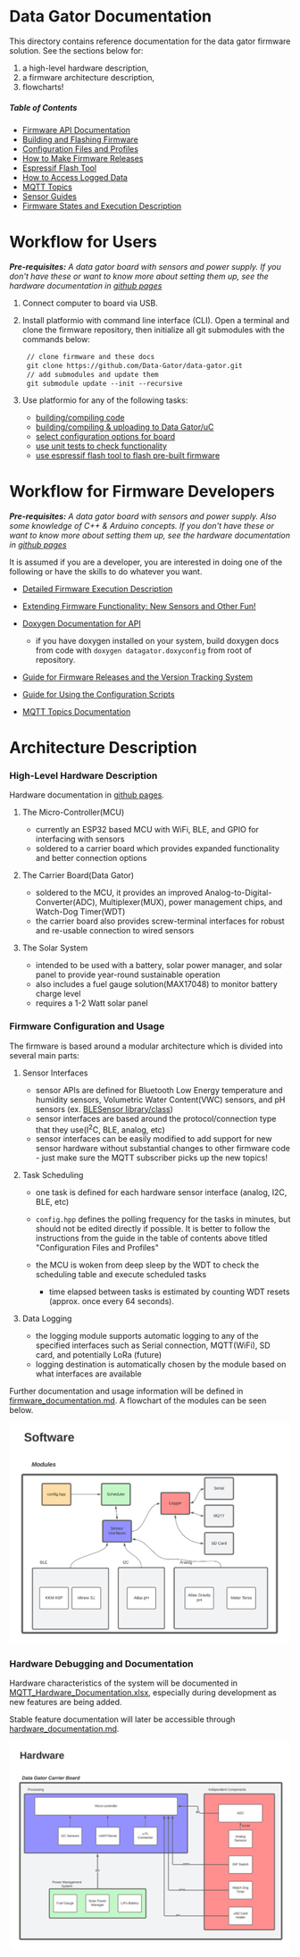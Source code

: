 # Data Gator Documentation
This directory contains reference documentation for the data gator firmware solution. See the sections below for:

1. a high-level hardware description,
2. a firmware architecture description,
3. flowcharts!

##### Table of Contents

- [Firmware API Documentation](https://data-gator.github.io/doxygen_firmware_docs/index.html)
- [Building and Flashing Firmware](How_to_Flash_Firmware.md)
- [Configuration Files and Profiles](Configuration_Files_and_Creating_Profiles.md)
- [How to Make Firmware Releases](./how_to_make_releases.md)
- [Espressif Flash Tool](Espressif_Flash_Download_Tool.md)
- [How to Access Logged Data](How_To_Access_Logged_Data.md)
- [MQTT Topics](MQTT_Topics.md)
- [Sensor Guides](sensors_and_wiring/README.md)
- [Firmware States and Execution Description](firmware_documentation.md)

# Workflow for Users

_**Pre-requisites:** A data gator board with sensors and power supply. If you don't have these or want to know more about setting them up, see the hardware documentation in [github pages](https://data-gator.github.io/Hardware)_

1. Connect computer to board via USB. 
2. Install platformio with command line interface (CLI). Open a terminal and clone the firmware repository, then initialize all git submodules with the commands below:

        // clone firmware and these docs
        git clone https://github.com/Data-Gator/data-gator.git
        // add submodules and update them
        git submodule update --init --recursive

3. Use platformio for any of the following tasks:

    * [building/compiling code](How_to_Flash_Firmware.md) 
    * [building/compiling & uploading to Data Gator/uC](How_to_Flash_Firmware.md)
    * [select configuration options for board](Configuration_Files_and_Creating_Profiles.md)
    * [use unit tests to check functionality]()
    * [use espressif flash tool to flash pre-built firmware](Espressif_Flash_Download_Tool.md)

# Workflow for Firmware Developers

_**Pre-requisites:** A data gator board with sensors and power supply. Also some knowledge of C++ & Arduino concepts. If you don't have these or want to know more about setting them up, see the hardware documentation in [github pages](https://data-gator.github.io/Hardware)_

It is assumed if you are a developer, you are interested in doing one of the following or have the skills to do whatever you want.

* [Detailed Firmware Execution Description](firmware_documentation.md)
* [Extending Firmware Functionality: New Sensors and Other Fun!](extending_firmware_functionality.md)
* [Doxygen Documentation for API](https://data-gator.github.io/doxygen_firmware_docs/index.html)

    * if you have doxygen installed on your system, build doxygen docs from code with `doxygen datagator.doxyconfig` from root of repository.

* [Guide for Firmware Releases and the Version Tracking System](how_to_make_releases.md)
* [Guide for Using the Configuration Scripts](Configuration_Files_and_Creating_Profiles.md)
* [MQTT Topics Documentation](MQTT_Topics.md)

# Architecture Description

### High-Level Hardware Description
Hardware documentation in [github pages](https://data-gator.github.io/Hardware).

1. The Micro-Controller(MCU)
    * currently an ESP32 based MCU with WiFi, BLE, and GPIO for interfacing with sensors
    * soldered to a carrier board which provides expanded functionality and better connection options 

2. The Carrier Board(Data Gator)
    * soldered to the MCU, it provides an improved Analog-to-Digital-Converter(ADC), Multiplexer(MUX), power management chips, and Watch-Dog Timer(WDT)
    * the carrier board also provides screw-terminal interfaces for robust and re-usable connection to wired sensors 

3. The Solar System
    * intended to be used with a battery, solar power manager, and solar panel to provide year-round sustainable operation
    * also includes a fuel gauge solution(MAX17048) to monitor battery charge level
    * requires a 1-2 Watt solar panel

### Firmware Configuration and Usage
The firmware is based around a modular architecture which is divided into several main parts:

1. Sensor Interfaces
    * sensor APIs are defined for Bluetooth Low Energy temperature and humidity sensors, Volumetric Water Content(VWC) sensors, and pH sensors (ex. [BLESensor library/class](https://data-gator.github.io/doxygen_firmware_docs/classBLESensor.html))
    * sensor interfaces are based around the protocol/connection type that they use(I<sup>2</sup>C, BLE, analog, etc)
    * sensor interfaces can be easily modified to add support for new sensor hardware without substantial changes to other firmware code - just make sure the MQTT subscriber picks up the new topics! 

2. Task Scheduling
    * one task is defined for each hardware sensor interface (analog, I2C, BLE, etc)
    * `config.hpp` defines the polling frequency for the tasks in minutes, but should not be edited directly if possible. It is better to follow the instructions from the guide in the table of contents above titled "Configuration Files and Profiles"
    * the MCU is woken from deep sleep by the WDT to check the scheduling table and execute scheduled tasks

        * time elapsed between tasks is estimated by counting WDT resets (approx. once every 64 seconds).

3. Data Logging
    * the logging module supports automatic logging to any of the specified interfaces such as Serial connection, MQTT(WiFi), SD card, and potentially LoRa (future)
    * logging destination is automatically chosen by the module based on what interfaces are available

Further documentation and usage information will be defined in [firmware_documentation.md](firmware_documentation.md). A flowchart of the modules can be seen below.

![png](images/firmware_chart.png)

### Hardware Debugging and Documentation
Hardware characteristics of the system will be documented in [MQTT_Hardware_Documentation.xlsx](MQTT_Hardware_Documentation.xlsx), especially during development as new features are being added.

Stable feature documentation will later be accessible through [hardware_documentation.md](hardware_documentation.md).

![png](images/hardware_flow_chart.png)


